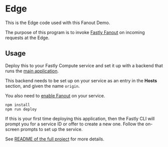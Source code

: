 # Edge

This is the Edge code used with this Fanout Demo.

The purpose of this program is to invoke [Fastly Fanout](https://docs.fastly.com/products/fanout) on
incoming requests at the Edge.

## Usage

Deploy this to your Fastly Compute service and set it up with a backend that runs the [main application](../).

This backend needs to be set up on your service as an entry in the **Hosts** section,
and given the name `origin`.

You also need to [enable Fanout](https://developer.fastly.com/learning/concepts/real-time-messaging/fanout/#enable-fanout)
on your service.

```
npm install
npm run deploy
```

If this is your first time deploying this application, then the Fastly CLI will prompt you for a service
ID or offer to create a new one. Follow the on-screen prompts to set up the service.

See [README of the full project](../README.md) for more details.
